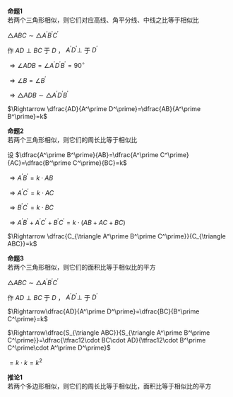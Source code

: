 **命题1**  
若两个三角形相似，则它们对应高线、角平分线、中线之比等于相似比  
  
$\triangle ABC\sim\triangle A^\prime B^\prime C^\prime$  
  
作 $AD\perp BC$ 于 $D$ ， $A^\prime D^\prime\perp$ 于 $D^\prime$  
  
$\Rightarrow\angle ADB=\angle A^\prime D^\prime B^\prime=90^\circ$  
  
$\Rightarrow\angle B=\angle B^\prime$  
  
$\Rightarrow\triangle ADB\sim\triangle A^\prime D^\prime B^\prime$  
  
$\Rightarrow \dfrac{AD}{A^\prime D^\prime}=\dfrac{AB}{A^\prime B^\prime}=k$  
  
**命题2**  
若两个三角形相似，则它们的周长比等于相似比  
  
设 $\dfrac{A^\prime B^\prime}{AB}=\dfrac{A^\prime C^\prime}{AC}=\dfrac{B^\prime C^\prime}{BC}=k$  
  
$\Rightarrow A^\prime B^\prime=k\cdot AB$  
  
$\Rightarrow A^\prime C^\prime=k\cdot AC$  
  
$\Rightarrow B^\prime C^\prime=k\cdot BC$  
  
$\Rightarrow A^\prime B^\prime+A^\prime C^\prime+B^\prime C^\prime=k\cdot(AB+AC+BC)$  
  
$\Rightarrow \dfrac{C_{\triangle A^\prime B^\prime C^\prime}}{C_{\triangle ABC}}=k$  
  
**命题3**  
若两个三角形相似，则它们的面积比等于相似比的平方  
  
$\triangle ABC\sim\triangle A^\prime B^\prime C^\prime$  
  
作 $AD\perp BC$ 于 $D$ ， $A^\prime D^\prime\perp$ 于 $D^\prime$  
  
$\Rightarrow\dfrac{AD}{A^\prime D^\prime}=\dfrac{BC}{B^\prime C^\prime}=k$  
  
$\Rightarrow\dfrac{S_{\triangle ABC}}{S_{\triangle A^\prime B^\prime C^\prime}}=\dfrac{\tfrac12\cdot BC\cdot AD}{\tfrac12\cdot B^\prime C^\prime\cdot A^\prime D^\prime}$  
  
$=k\cdot k=k^2$  
  
**推论1**  
若两个多边形相似，则它们的周长比等于相似比，面积比等于相似比的平方  

